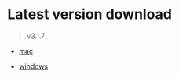 # Latest version download

> v3.1.7

- [mac](https://github.com/train-snkrs/pkgs/releases/download/v3.1.7-mac/account-train-3.1.7.dmg)

- [windows](https://github.com/train-snkrs/pkgs/releases/download/v3.1.7-windows/account-train.Setup.3.1.7.exe)

